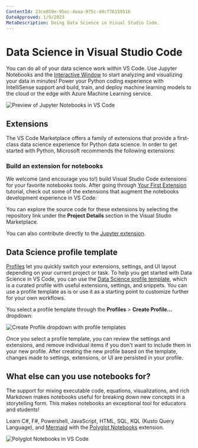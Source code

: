 ```yaml
---
ContentId: 23ce059e-95ec-4eaa-975c-d4cf76159516
DateApproved: 1/9/2023
MetaDescription: Doing Data Science in Visual Studio Code.
---
```

# Data Science in Visual Studio Code

You can do all of your data science work within VS Code. Use Jupyter Notebooks and the [Interactive Window](/docs/python/jupyter-support-py.md) to start analyzing and visualizing your data in minutes! Power your Python coding experience with IntelliSense support and build, train, and deploy machine learning models to the cloud or the edge with Azure Machine Learning service.

![Preview of Jupyter Notebooks in VS Code](images/overview/jupyter-notebook-preview.png)

## Extensions

The VS Code Marketplace offers a family of extensions that provide a first-class data science experience for Python data science. In order to get started with Python, Microsoft recommends the following extensions:

<div class="marketplace-extensions-datascience-python"></div>

### Build an extension for notebooks

We welcome (and encourage you to!) build Visual Studio Code extensions for your favorite notebooks tools. After going through [Your First Extension](/api/get-started/your-first-extension.md) tutorial, check out some of the extensions that augment the notebooks development experience in VS Code:

<div class="marketplace-extensions-notebook-tools-curated"></div>

You can explore the source code for these extensions by selecting the repository link under the **Project Details** section in the Visual Studio Marketplace.

You can also contribute directly to the [Jupyter extension](https://github.com/microsoft/vscode-jupyter).

## Data Science profile template

[Profiles](https://code.visualstudio.com/docs/configure/profiles) let you quickly switch your extensions, settings, and UI layout depending on your current project or task. To help you get started with Data Science in VS Code, you can use the [Data Science profile template](/docs/configure/profiles.md#data-science-profile-template), which is a curated profile with useful extensions, settings, and snippets. You can use a profile template as is or use it as a starting point to customize further for your own workflows.

You select a profile template through the **Profiles** > **Create Profile...** dropdown:

![Create Profile dropdown with profile templates](images/overview/profile-template-dropdown.png)

Once you select a profile template, you can review the settings and extensions, and remove individual items if you don't want to include them in your new profile. After creating the new profile based on the template, changes made to settings, extensions, or UI are persisted in your profile.

## What else can you use notebooks for?

The support for mixing executable code, equations, visualizations, and rich Markdown makes notebooks useful for breaking down new concepts in a storytelling form. This makes notebooks an exceptional tool for educators and students!

Learn C#, F#, Powershell, JavaScript, HTML, SQL, KQL (Kusto Query Language), and [Mermaid](https://mermaid.js.org/intro/) with the [Polyglot Notebooks](https://marketplace.visualstudio.com/items?itemName=ms-dotnettools.dotnet-interactive-vscode) extension.

![Polyglot Notebooks in VS Code](images/overview/polyglot-nb-ext.png)
